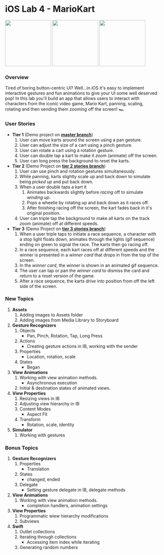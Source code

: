 # iOS Lab 4 - MarioKart

<img src="https://i.imgur.com/2rbj1yM.gif" width=150>&nbsp;<img src="https://i.imgur.com/shRDp0C.gif" width=150>&nbsp;<img src="https://i.imgur.com/j9lruic.gif" width=150>

### Overview
Tired of boring button-centric UI? Well...in iOS it's easy to implement interactive gestures and fun animations to give your UI some well deserved pop! In this lab you'll build an app that allows users to interact with characters from the iconic video game, Mario Kart, panning, scaling, rotating and then sending them zooming off the screen! 🏎

### User Stories
- **Tier 1** (Demo project on **[master branch](https://github.com/codepath/MarioKart/tree/master)**)
   1. User can move karts around the screen using a pan gesture.
   1. User can adjust the size of a cart using a pinch gesture. 
   1. User can rotate a cart using a rotation gesture.
   1. User can double tap a kart to make it *zoom* (animate) off the screen.
   1. User can long press the background to reset the karts.
- **Tier 2** (Demo Project on [**tier 2 stories branch**](https://github.com/codepath/MarioKart/tree/tier_2_stories))
   1. User can use pinch and rotation gestures simultaneously.
   1. While panning, karts slightly scale up and back down to simulate being *picked up* and put back down.
   1. When a user double taps a kart it
      1. Animates backwards slightly before *racing* off to simulate *winding up*.
      1. Pops a wheelie by rotating up and back down as it races off.
      1. After finishing racing off the screen, the kart fades back in it's original position.  
   1. User can triple tap the background to make all karts on the track *zoom* (animate) off at different speeds.
- **Tier 3** (Demo Project on [**tier 3 stories branch**](https://github.com/codepath/MarioKart/tree/tier_3_stories))
   1. When a user triple taps to initiate a race sequence, a character with a stop light floats down, animates through the lights (gif sequence) ending on green to signal the race. The karts then go racing off.
   1. In a race sequence, each kart races off at different speeds and the winner is presented in a *winner card* that drops in from the top of the screen.
   1. In the *winner card*, the winner is shown in an animated gif sequence.
   1. The user can tap or pan the *winner card* to dismiss the card and return to a reset version of the game.
   1. After a race sequence, the karts *drive* into position from off the left side of the screen.
   
### New Topics

1. **Assets**
   1. Adding images to Assets folder
   1. Adding images from Media Library to Storyboard 
3. **Gesture Recognizers** 
   1. Objects
      - Pan, Pinch, Rotation, Tap, Long Press
   1. Actions
      - Creating gesture actions in IB, working with the sender 
   1. Properties
      - Location, rotation, scale 
   1. States
      - Began
4. **View Animations**
   1. Working with view animation methods.
      - Asynchronous execution
   1. Initial & destination states of animated views.
5. **View Properties**
   1. Resizing views in IB
   1. Adjusting view hierarchy in IB
   1. Content Modes
      - Aspect Fit
   1. Transform
      - Rotation, scale, identity
6. **Simulator**
   1. Working with gestures

### Bonus Topics
1. **Gesture Recognizers** 
   1. Properties
      - Translation 
   3. States
      - changed, ended
   4. Delegate
      - Setting gesture delegate in IB, delegate methods
1. **View Animations**
   1. Working with view animation methods.
      - completion handlers, animation settings
1. **View Properties**
   1. Programmatic wiew hierarchy modifications
   1. Subviews 
1. **Swift**
   1. Outlet collections
   1. Iterating through collections
         - Accessing item index while iterating
   1. Generating random numbers
